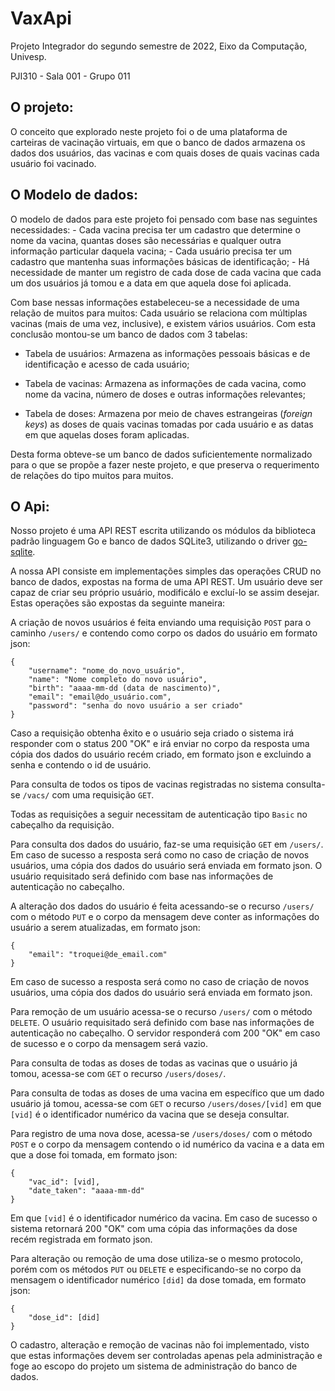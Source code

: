 # VaxApi

Projeto Integrador do segundo semestre de 2022, Eixo da Computação, Univesp.

PJI310 - Sala 001 - Grupo 011

## O projeto:

O conceito que explorado neste projeto foi o de uma plataforma de carteiras de
vacinação virtuais, em que o banco de dados armazena os dados dos usuários,
das vacinas e com quais doses de quais vacinas cada usuário foi vacinado.

## O Modelo de dados:

O modelo de dados para este projeto foi pensado com base nas seguintes
necessidades: - Cada vacina precisa ter um cadastro que determine o nome
da vacina, quantas doses são necessárias e qualquer outra informação
particular daquela vacina; - Cada usuário precisa ter um cadastro que
mantenha suas informações básicas de identificação; - Há necessidade
de manter um registro de cada dose de cada vacina que cada um dos usuários
já tomou e a data em que aquela dose foi aplicada.

Com base nessas informações estabeleceu-se a necessidade de uma relação
de muitos para muitos: Cada usuário se relaciona com múltiplas vacinas
(mais de uma vez, inclusive), e existem vários usuários. Com esta conclusão
montou-se um banco de dados com 3 tabelas:

- Tabela de usuários: Armazena as informações pessoais básicas e de
identificação e acesso de cada usuário;

- Tabela de vacinas: Armazena as informações de cada vacina, como nome
da vacina, número de doses e outras informações relevantes;

- Tabela de doses: Armazena por meio de chaves estrangeiras (*foreign
keys*) as doses de quais vacinas tomadas por cada usuário e as datas em
que aquelas doses foram aplicadas.

Desta forma obteve-se um banco de dados suficientemente normalizado para
o que se propõe a fazer neste projeto, e que preserva o requerimento de
relações do tipo muitos para muitos.

## O Api:

Nosso projeto é uma API REST escrita utilizando os módulos da biblioteca
padrão linguagem Go e banco de dados SQLite3, utilizando o driver
[go-sqlite](https://www.github.com/glebarez/go-sqlite).

A nossa API consiste em implementações simples das operações CRUD no
banco de dados, expostas na forma de uma API REST.  Um usuário deve ser
capaz de criar seu próprio usuário, modificálo e excluí-lo se assim
desejar. Estas operações são expostas da seguinte maneira:

A criação de novos usuários é feita enviando uma requisição `POST`
para o caminho `/users/` e contendo como corpo os dados do usuário em
formato json:

```
{
	"username": "nome_do_novo_usuário",
	"name": "Nome completo do novo usuário",
	"birth": "aaaa-mm-dd (data de nascimento)",
	"email": "email@do_usuário.com",
	"password": "senha do novo usuário a ser criado"
}
```

Caso a requisição obtenha êxito e o usuário seja criado o sistema irá
responder com o status 200 "OK" e irá enviar no corpo da resposta uma
cópia dos dados do usuário recém criado, em formato json e excluindo a
senha e contendo o id de usuário.


Para consulta de todos os tipos de vacinas registradas no sistema consulta-se
`/vacs/` com uma requisição `GET`.

Todas as requisições a seguir necessitam de autenticação tipo `Basic`
no cabeçalho da requisição.

Para consulta dos dados do usuário, faz-se uma requisição `GET` em
`/users/`.  Em caso de sucesso a resposta será como no caso de criação de
novos usuários, uma cópia dos dados do usuário será enviada em formato
json. O usuário requisitado será definido com base nas informações de
autenticação no cabeçalho.

A alteração dos dados do usuário é feita acessando-se o recurso `/users/`
com o método `PUT` e o corpo da mensagem deve conter as informações do
usuário a serem atualizadas, em formato json:

```
{
	"email": "troquei@de_email.com"
}
```

Em caso de sucesso a resposta será como no caso de criação de novos
usuários, uma cópia dos dados do usuário será enviada em formato json.

Para remoção de um usuário acessa-se o recurso `/users/` com o método
`DELETE`. O usuário requisitado será definido com base nas informações
de autenticação no cabeçalho. O servidor responderá com 200 "OK" em
caso de sucesso e o corpo da mensagem será vazio.

Para consulta de todas as doses de todas as vacinas que o usuário já tomou,
acessa-se com `GET` o recurso `/users/doses/`.

Para consulta de todas as doses de uma vacina em específico que um dado
usuário já tomou, acessa-se com `GET` o recurso `/users/doses/[vid]`
em que `[vid]` é o identificador numérico da vacina que se deseja consultar.

Para registro de uma nova dose, acessa-se `/users/doses/` com o método
`POST` e o corpo da mensagem contendo o id numérico da vacina e a data em
que a dose foi tomada, em formato json:

```
{
	"vac_id": [vid],
	"date_taken": "aaaa-mm-dd"
}
```

Em que `[vid]` é o identificador numérico da vacina. Em caso de sucesso o
sistema retornará 200 "OK" com uma cópia das informações da dose recém
registrada em formato json.

Para alteração ou remoção de uma dose utiliza-se o mesmo protocolo,
porém com os
métodos `PUT` ou `DELETE` e especificando-se no corpo da mensagem o
identificador numérico `[did]` da dose tomada, em formato json:

```
{
	"dose_id": [did]
}
```

O cadastro, alteração e remoção de vacinas não foi implementado, visto
que estas informações devem ser controladas apenas pela administração
e foge ao escopo do projeto um sistema de administração do banco de dados.
